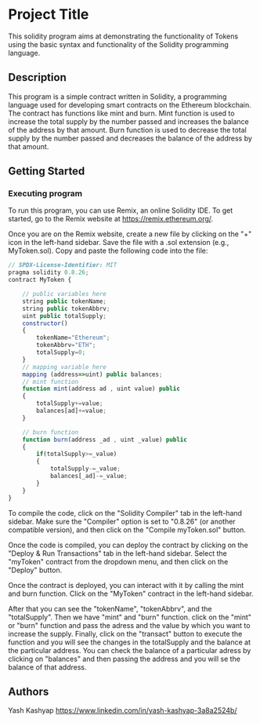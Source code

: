 # Project Title

This solidity program aims at demonstrating the functionality of Tokens using the basic syntax and functionality of the Solidity programming language.

## Description

This program is a simple contract written in Solidity, a programming language used for developing smart contracts on the Ethereum blockchain. The contract has functions like mint and burn. Mint function is used to increase the total supply by the number passed and increases the balance of the address by that amount. Burn function is used to decrease the total supply by the number passed and decreases the balance of the address by that amount.

## Getting Started

### Executing program

To run this program, you can use Remix, an online Solidity IDE. To get started, go to the Remix website at https://remix.ethereum.org/.

Once you are on the Remix website, create a new file by clicking on the "+" icon in the left-hand sidebar. Save the file with a .sol extension (e.g., MyToken.sol). Copy and paste the following code into the file:
```javascript
// SPDX-License-Identifier: MIT
pragma solidity 0.8.26;
contract MyToken {

    // public variables here
    string public tokenName;
    string public tokenAbbrv;
    uint public totalSupply;
    constructor()
    {
        tokenName="Ethereum";
        tokenAbbrv="ETH";
        totalSupply=0;
    }
    // mapping variable here
    mapping (address=>uint) public balances;
    // mint function
    function mint(address ad , uint value) public 
    {
        totalSupply+=value;
        balances[ad]+=value;
    }

    // burn function
    function burn(address _ad , uint _value) public 
    {
        if(totalSupply>=_value)
        {
            totalSupply-=_value;
            balances[_ad]-=_value;
        }
    } 
}
```
To compile the code, click on the "Solidity Compiler" tab in the left-hand sidebar. Make sure the "Compiler" option is set to "0.8.26" (or another compatible version), and then click on the "Compile myToken.sol" button.

Once the code is compiled, you can deploy the contract by clicking on the "Deploy & Run Transactions" tab in the left-hand sidebar. Select the "myToken" contract from the dropdown menu, and then click on the "Deploy" button.

Once the contract is deployed, you can interact with it by calling the mint and burn function. Click on the "MyToken" contract in the left-hand sidebar.

After that you can see the "tokenName", "tokenAbbrv", and the "totalSupply". Then we have "mint" and "burn" function. click on the "mint" or "burn" function and pass the adress and the value by which you want to increase the supply. Finally, click on the "transact" button to execute the function and you will see the changes in the totalSupply and the balance at the particular address. You can check the balance of a particular adress by clicking on "balances" and then passing the address and you will se the balance of that address.

## Authors

Yash Kashyap
https://www.linkedin.com/in/yash-kashyap-3a8a2524b/


